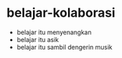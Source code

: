 # belajar-kolaborasi
+ belajar itu menyenangkan
+ belajar itu asik
+ belajar itu sambil dengerin musik
